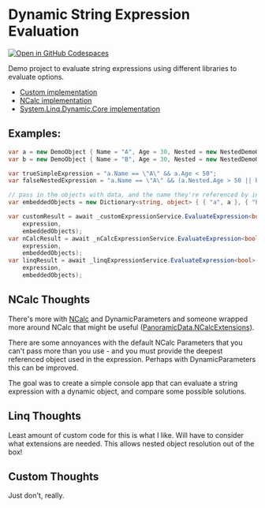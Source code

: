 # Dynamic String Expression Evaluation

[![Open in GitHub Codespaces](https://github.com/codespaces/badge.svg)](https://codespaces.new/mitch-b/expression-evaluator)

Demo project to evaluate string expressions using different libraries to evaluate options.

* [Custom implementation](./src/ConsoleApp/Services/CustomExpressionService.cs)
* [NCalc implementation](./src/ConsoleApp/Services/NCalcExpressionService.cs)
* [System.Linq.Dynamic.Core implementation](./src/ConsoleApp/Services/LinqExpressionService.cs)

## Examples:

```csharp
var a = new DemoObject { Name = "A", Age = 30, Nested = new NestedDemoObject { Name = "A1", Age = 31 } };
var b = new DemoObject { Name = "B", Age = 30, Nested = new NestedDemoObject { Name = "B1", Age = 41 } };

var trueSimpleExpression = "a.Name == \"A\" && a.Age < 50";
var falseNestedExpression = "a.Name == \"A\" && (a.Nested.Age > 50 || b.Nested.Age > 50) "; // because nested ages are smaller

// pass in the objects with data, and the name they're referenced by in the string expression
var embeddedObjects = new Dictionary<string, object> { { "a", a }, { "b", b } };

var customResult = await _customExpressionService.EvaluateExpression<bool>(
    expression, 
    embeddedObjects);
var nCalcResult = await _nCalcExpressionService.EvaluateExpression<bool>(
    expression, 
    embeddedObjects);
var linqResult = await _linqExpressionService.EvaluateExpression<bool>(
    expression, 
    embeddedObjects);
```

## NCalc Thoughts

There's more with [NCalc](https://github.com/ncalc/ncalc) and DynamicParameters and someone wrapped more around NCalc that might be useful ([PanoramicData.NCalcExtensions](https://github.com/panoramicdata/PanoramicData.NCalcExtensions)). 

There are some annoyances with the default NCalc Parameters that you can't pass more than you use - and you must provide the deepest referenced object used in the expression. Perhaps with DynamicParameters this can be improved.

The goal was to create a simple console app that can evaluate a string expression with a dynamic object, and compare some possible solutions.

## Linq Thoughts

Least amount of custom code for this is what I like. Will have to consider what extensions are needed. This allows nested object resolution out of the box! 

## Custom Thoughts

Just don't, really. 